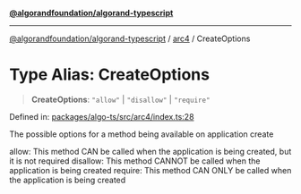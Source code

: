 [**@algorandfoundation/algorand-typescript**](../../README.md)

***

[@algorandfoundation/algorand-typescript](../../README.md) / [arc4](../README.md) / CreateOptions

# Type Alias: CreateOptions

> **CreateOptions**: `"allow"` \| `"disallow"` \| `"require"`

Defined in: [packages/algo-ts/src/arc4/index.ts:28](https://github.com/algorandfoundation/puya-ts/blob/main/packages/algo-ts/src/arc4/index.ts#L28)

The possible options for a method being available on application create

allow: This method CAN be called when the application is being created, but it is not required
disallow: This method CANNOT be called when the application is being created
require: This method CAN ONLY be called when the application is being created
